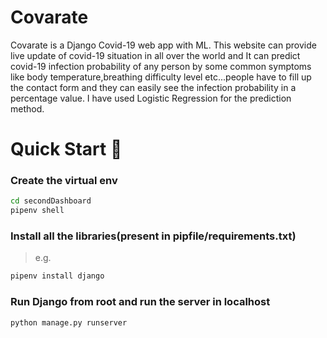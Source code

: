 # Covarate

Covarate is a Django Covid-19 web app with ML. This website can provide live update of covid-19 situation in all over the world and It can predict covid-19 infection probability of any person by some common symptoms like body temperature,breathing difficulty level etc...people have to fill up the contact form and they can easily see the infection probability in a percentage value. I have used Logistic Regression for the prediction method.  

# Quick Start 🚀


### Create the virtual env


```bash
cd secondDashboard
pipenv shell
```

### Install all the libraries(present in pipfile/requirements.txt)
> e.g.
```bash
pipenv install django
```

### Run Django from root and run the server in localhost
```bash
python manage.py runserver
```

